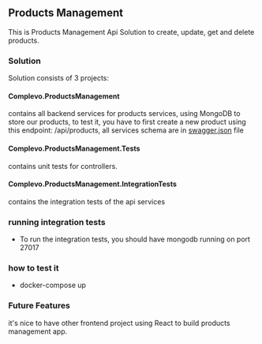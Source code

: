 ## Products Management

This is Products Management Api Solution to create, update, get and delete products.

### Solution

Solution consists of 3 projects:

#### Complevo.ProductsManagement

contains all backend services for products services, using MongoDB to store our products,
to test it, you have to first create a new product using this endpoint: /api/products, all services schema are in [swagger.json](swagger.json) file

#### Complevo.ProductsManagement.Tests

contains unit tests for controllers.

#### Complevo.ProductsManagement.IntegrationTests

contains the integration tests of the api services

### running integration tests

- To run the integration tests, you should have mongodb running on port 27017

### how to test it

- docker-compose up

### Future Features

it's nice to have other frontend project using React to build products management app.
